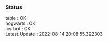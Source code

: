 ### Status


table : OK  
hogwarts : OK  
icy-bot : OK  
Latest Update : 2022-08-14 20:08:55.322303
